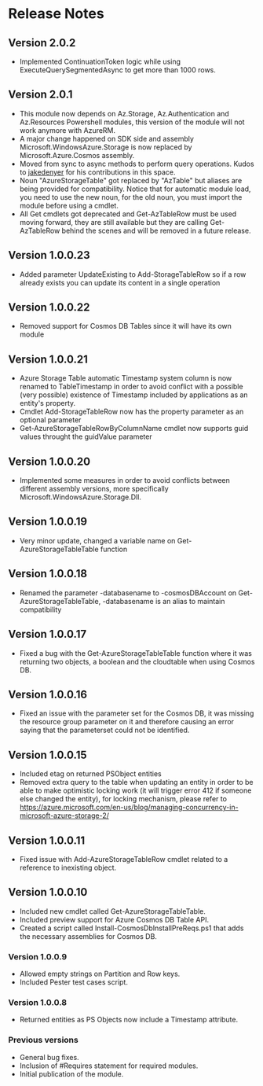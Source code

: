 # Release Notes

## Version 2.0.2
* Implemented ContinuationToken logic while using ExecuteQuerySegmentedAsync to get more than 1000 rows.

## Version 2.0.1
* This module now depends on Az.Storage, Az.Authentication and Az.Resources Powershell modules, this version of the module will not work anymore with AzureRM. 
* A major change happened on SDK side and assembly Microsoft.WindowsAzure.Storage is now replaced by Microsoft.Azure.Cosmos assembly.
* Moved from sync to async methods to perform query operations. Kudos to [jakedenyer](https://github.com/jakedenyer) for his contributions in this space.
* Noun "AzureStorageTable" got replaced by "AzTable" but aliases are being provided for compatibility. Notice that for automatic module load, you need to use the new noun, for the old noun, you must import the module before using a cmdlet.
* All Get cmdlets got deprecated and Get-AzTableRow must be used moving forward, they are still available but they are calling Get-AzTableRow behind the scenes and will be removed in a future release.

## Version 1.0.0.23
* Added parameter UpdateExisting to Add-StorageTableRow so if a row already exists you can update its content in a single operation 

## Version 1.0.0.22
* Removed support for Cosmos DB Tables since it will have its own module

## Version 1.0.0.21
* Azure Storage Table automatic Timestamp system column is now renamed to TableTimestamp in order to avoid conflict with a possible (very possible) existence of Timestamp included by applications as an entity's property. 
* Cmdlet Add-StorageTableRow now has the property parameter as an optional parameter
* Get-AzureStorageTableRowByColumnName cmdlet now supports guid values throught the guidValue parameter

## Version 1.0.0.20
* Implemented some measures in order to avoid conflicts between different assembly versions, more specifically Microsoft.WindowsAzure.Storage.Dll.

## Version 1.0.0.19
* Very minor update, changed a variable name on Get-AzureStorageTableTable function

## Version 1.0.0.18
* Renamed the parameter -databasename to -cosmosDBAccount on Get-AzureStorageTableTable, -databasename is an alias to maintain compatibility 

## Version 1.0.0.17
* Fixed a bug with the Get-AzureStorageTableTable function where it was returning two objects, a boolean and the cloudtable when using Cosmos DB.

## Version 1.0.0.16
* Fixed an issue with the parameter set for the Cosmos DB, it was missing the resource group parameter on it and therefore causing an error saying that the parameterset could not be identified.

## Version 1.0.0.15
* Included etag on returned PSObject entities
* Removed extra query to the table when updating an entity in order to be able to make optimistic locking work (it will trigger error 412 if someone else changed the entity), for locking mechanism, please refer to https://azure.microsoft.com/en-us/blog/managing-concurrency-in-microsoft-azure-storage-2/

## Version 1.0.0.11
* Fixed issue with Add-AzureStorageTableRow cmdlet related to a reference to inexisting object.

## Version 1.0.0.10
* Included new cmdlet called Get-AzureStorageTableTable.
* Included preview support for Azure Cosmos DB Table API.
* Created a script called Install-CosmosDbInstallPreReqs.ps1 that adds the necessary assemblies for Cosmos DB.

### Version 1.0.0.9
* Allowed empty strings on Partition and Row keys.
* Included Pester test cases script.

### Version 1.0.0.8
* Returned entities as PS Objects now include a Timestamp attribute.

### Previous versions
* General bug fixes.
* Inclusion of #Requires statement for required modules.
* Initial publication of the module.
